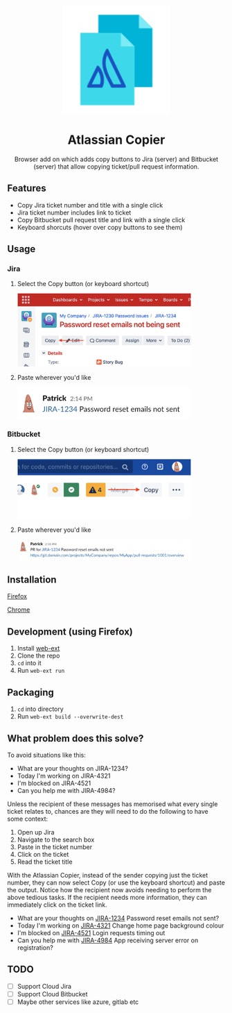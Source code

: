 <div align="center">
  <img src="Assets/logo.svg" height=250pt/>
  <h1>
    Atlassian Copier
  </h1>
  <p>
    Browser add on which adds copy buttons to Jira (server) and Bitbucket (server) that allow copying ticket/pull request information.
  </p>
</div>


## Features

- Copy Jira ticket number and title with a single click
- Jira ticket number includes link to ticket
- Copy Bitbucket pull request title and link with a single click
- Keyboard shorcuts (hover over copy buttons to see them)

## Usage

### Jira

1. Select the Copy button (or keyboard shortcut)
   
   <img src="Assets/jira.png" alt="Jira copy button location" width=400 />
2. Paste wherever you'd like
   
   <img src="Assets/jira-slack.png" alt="Pasting Jira link in slack" width=400 />

### Bitbucket

1. Select the Copy button (or keyboard shortcut)
   
   <img src="Assets/bitbucket.png" alt="Bitbucket copy button location" width=400 />
   
2. Paste wherever you'd like

   <img src="Assets/bitbucket-slack.png" alt="Bitbucket pasting to slack" width=400 />

## Installation

[Firefox](https://addons.mozilla.org/en-GB/firefox/addon/atlassian-copier/)

[Chrome](https://chrome.google.com/webstore/detail/atlassian-copier/monmomcmehlbmhppoemegjjkfdliebao)

## Development (using Firefox)

1. Install [web-ext](https://extensionworkshop.com/documentation/develop/getting-started-with-web-ext/)
2. Clone the repo
3. `cd` into it
4. Run `web-ext run`

## Packaging

1. `cd` into directory
2. Run `web-ext build --overwrite-dest`

## What problem does this solve?

To avoid situations like this:

- What are your thoughts on JIRA-1234?
- Today I'm working on JIRA-4321
- I'm blocked on JIRA-4521
- Can you help me with JIRA-4984?

Unless the recipient of these messages has memorised what every single ticket relates to, chances are they will need to do the following to have some context:

1. Open up Jira
2. Navigate to the search box
3. Paste in the ticket number
4. Click on the ticket
5. Read the ticket title

With the Atlassian Copier, instead of the sender copying just the ticket number, they can now select Copy (or use the keyboard shortcut) and paste the output. Notice how the recipient now avoids needing to perform the above tedious tasks. If the recipient needs more information, they can immediately click on the ticket link.

- What are your thoughts on [JIRA-1234](link) Password reset emails not sent?
- Today I'm working on [JIRA-4321](link) Change home page background colour
- I'm blocked on [JIRA-4521](link) Login requests timing out
- Can you help me with [JIRA-4984](link) App receiving server error on registration?

## TODO

- [ ] Support Cloud Jira
- [ ] Support Cloud Bitbucket
- [ ] Maybe other services like azure, gitlab etc
